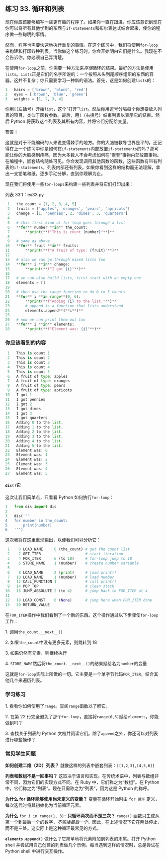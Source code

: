 ## 练习 33. 循环和列表

现在你应该能够编写一些更有趣的程序了。如果你一直在跟进，你应该意识到现在你可以将所有其他学到的东西与`if-statements`和布尔表达式结合起来，使你的程序做一些聪明的事情。

然而，程序也需要快速地执行重复的事情。在这个练习中，我们将使用`for-loop`来构建和打印各种列表。当你做这个练习时，你会开始明白它们是什么。我现在不会告诉你。你必须自己弄清楚。

在使用`for-loop`之前，你需要一种方法来*存储*循环的结果。最好的方法是使用`lists`。`Lists`正是它们的名字所说的：一个按照从头到尾顺序组织的东西的容器。这并不复杂；你只需要学习一种新的语法。首先，这是如何创建`lists`的：

```py
1   hairs = ['brown', 'blond', 'red']
2   eyes = ['brown', 'blue', 'green']
3   weights = [1, 2, 3, 4]
```

你用`[`（左括号）开始`list`，这个“打开”`list`。然后你用逗号分隔每个你想要放入列表的项目，类似于函数参数。最后，用`]`（右括号）结束列表以表示它的结束。然后 Python 将获取这个列表及其所有内容，并将它们分配给变量。

警告！

这就是对于不能编码的人来说变得棘手的地方。你的大脑被教导世界是平的。还记得在上一个练习中你是如何在`if-statements`内部放置`if-statements`的吗？那可能让你的大脑感到疼痛，因为大多数人不会考虑如何在“嵌套”事物内部放置事物。在编程中，嵌套结构随处可见。你会发现调用其他函数的函数，这些函数有带有列表的`if-statements`，列表内部还有列表。如果你看到这样的结构而无法理解，拿出一支铅笔和纸，逐步手动分解，直到你理解为止。

现在我们将使用一些`for-loops`来构建一些列表并将它们打印出来：

列表 33.1：ex33.py

```py
 1   the_count = [1, 2, 3, 4, 5]
 2   fruits = ['apples', 'oranges', 'pears', 'apricots']
 3   change = [1, 'pennies', 2, 'dimes', 3, 'quarters']
 4
 5   # this first kind of for-loop goes through a list
 6   **for** number **in** the_count:
 7       **print(**f"This is count {number}"**)**
 8
 9   # same as above
10   **for** fruit **in** fruits:
11       **print(**f"A fruit of type: {fruit}"**)**
12
13   # also we can go through mixed lists too
14   **for** i **in** change:
15       **print(**f"I got {i}"**)**
16
17   # we can also build lists, first start with an empty one
18   elements = []
19
20   # then use the range function to do 0 to 5 counts
21   **for** i **in range**(0, 6):
22       **print(**f"Adding {i} to the list."**)**
23       # append is a function that lists understand
24       elements.append**(**i**)**
25
26   # now we can print them out too
27   **for** i **in** elements:
28       **print(**f"Element was: {i}"**)**
```

### 你应该看到的内容

```py
 1   This is count 1
 2   This is count 2
 3   This is count 3
 4   This is count 4
 5   This is count 5
 6   A fruit of type: apples
 7   A fruit of type: oranges
 8   A fruit of type: pears
 9   A fruit of type: apricots
10   I got 1
11   I got pennies
12   I got 2
13   I got dimes
14   I got 3
15   I got quarters
16   Adding 0 to the list.
17   Adding 1 to the list.
18   Adding 2 to the list.
19   Adding 3 to the list.
20   Adding 4 to the list.
21   Adding 5 to the list.
22   Element was: 0
23   Element was: 1
24   Element was: 2
25   Element was: 3
26   Element was: 4
27   Element was: 5
```

#### `dis()`它

这次让我们简单点，只看看 Python 如何执行`for-loop`：

```py
1   from dis import dis
2
3   dis('''
4   for number in the_count:
5       print(number)
6   ''')
```

这次我将在这里重现输出，以便我们可以分析它：

```py
 1    0 LOAD_NAME     0 (the_count) # get the count list
 2    2 GET_ITER                    # start iteration
 3    4 FOR_ITER      6 (to 18)     # for-loop jump to 18
 4    6 STORE_NAME    1 (number)    # create number variable
 5
 6    8 LOAD_NAME     2 (print)     # load print()
 7   10 LOAD_NAME     1 (number)    # load number
 8   12 CALL_FUNCTION 1             # call print()
 9   14 POP_TOP                     # clean stack
10   16 JUMP_ABSOLUTE 2 (to 4)      # jump back to FOR_ITER at 4
11
12   18 LOAD_CONST    0 (None)      # jump here when FOR_ITER done
13   20 RETURN_VALUE
```

在`FOR_ITER`操作中我们看到了一个新的东西。这个操作通过以下步骤使`for-loop`工作：

1\. 调用`the_count.__next__()`

2\. 如果`the_count`中没有更多元素，则跳转到 18

3\. 如果仍然有元素，则继续执行

4\. `STORE_NAME`然后将`the_count.__next__()`的结果赋给名为`number`的变量

这就是`for-loop`实际上所做的一切。它主要是一个单字节代码`FOR_ITER`，结合其他几个来遍历列表。

### 学习练习

1\. 看看你如何使用了`range`。查阅`range`函数以了解它。

2\. 在第 22 行完全避免了那个`for-loop`，直接将`range(0,6)`赋给`elements`，你能做到吗？

3\. 查找关于列表的 Python 文档并阅读它们。除了`append`之外，你还可以对列表进行哪些操作？

### 常见学生问题

**如何创建二维（2D）列表？** 就像这样的列表中嵌套列表：`[[1,2,3],[4,5,6]]`

**列表和数组不是一回事吗？** 这取决于语言和实现。在传统术语中，列表与数组非常不同，因为它们的实现方式不同。在 Ruby 中，它们称之为“数组”。在 Python 中，它们称之为“列表”。现在只需称之为“列表”，因为这是 Python 的称呼。

**为什么 for 循环能够使用尚未定义的变量？** 变量在循环开始时由 `for 循环` 定义，每次迭代时将其初始化为当前循环元素。

**为什么** `for i in range(1, 3):` **只循环两次而不是三次？** `range()` 函数只生成从第一个到最后一个的数字，*不包括最后一个*。因此，在上述情况下它在两处停止，而不是三处。这实际上是这种循环最常见的方式。

**`elements.append()`** 做什么？它简单地将元素附加到列表的末尾。打开 Python shell 并尝试用自己创建的列表做几个示例。每当遇到这样的情况时，总是尝试在 Python shell 中进行交互操作。
